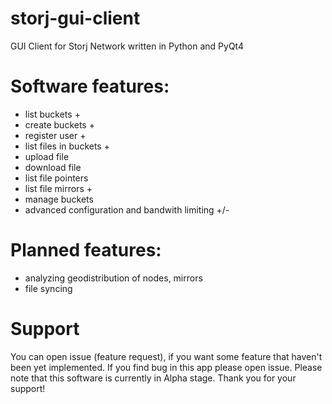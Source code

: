 # storj-gui-client
GUI Client for Storj Network written in Python and PyQt4

# Software features:
- list buckets +
- create buckets +
- register user +
- list files in buckets +
- upload file
- download file
- list file pointers
- list file mirrors +
- manage buckets
- advanced configuration and bandwith limiting +/-

# Planned features:
- analyzing geodistribution of nodes, mirrors
- file syncing

# Support
You can open issue (feature request), if you want some feature that haven't been yet implemented. If you find bug in this app please open issue. Please note that this software is currently in Alpha stage. Thank you for your support!

